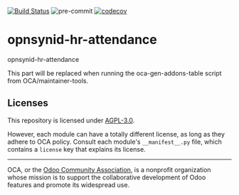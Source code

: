 [![Build Status](https://travis-ci.com/open-synergy/opnsynid-hr-attendance.svg?branch=8.0)](https://travis-ci.com/open-synergy/opnsynid-hr-attendance)
![pre-commit](https://github.com/open-synergy/opnsynid-hr-attendance/actions/workflows/pre-commit.yml/badge.svg)
[![codecov](https://codecov.io/gh/open-synergy/opnsynid-hr-attendance/branch/8.0/graph/badge.svg)](https://codecov.io/gh/open-synergy/opnsynid-hr-attendance)

<!-- /!\ do not modify above this line -->

# opnsynid-hr-attendance

opnsynid-hr-attendance

<!-- /!\ do not modify below this line -->

<!-- prettier-ignore-start -->

[//]: # (addons)

This part will be replaced when running the oca-gen-addons-table script from OCA/maintainer-tools.

[//]: # (end addons)

<!-- prettier-ignore-end -->

## Licenses

This repository is licensed under [AGPL-3.0](LICENSE).

However, each module can have a totally different license, as long as they adhere to OCA
policy. Consult each module's `__manifest__.py` file, which contains a `license` key
that explains its license.

----

OCA, or the [Odoo Community Association](http://odoo-community.org/), is a nonprofit
organization whose mission is to support the collaborative development of Odoo features
and promote its widespread use.
